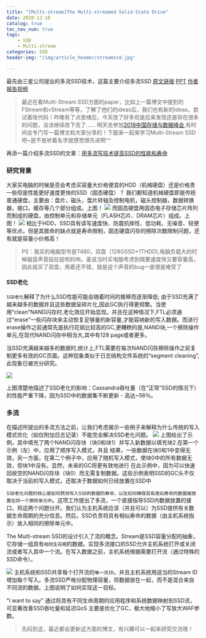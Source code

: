 ```yaml
---
title: "[Multi-stream]The Multi-streamed Solid-State Drive"
date: 2018-12-10
catalog: true
toc_nav_num: true
tags:
	- SSD
	- Multi-stream
categories: SSD
header-img: "/img/article_header/streamssd.jpg"

---
```


最先由三星公司提出的多流SSD技术，这篇主要介绍多流SSD
[原文链接](https://www.usenix.org/system/files/conference/hotstorage14/hotstorage14-paper-kang.pdf)
[PPT](http://www.usenix.org/sites/default/files/conference/protected-files/hotstorage14_slides_kang.pdf)
[作者报告视频](https://2459d6dc103cb5933875-c0245c5c937c5dedcca3f1764ecc9b2f.ssl.cf2.rackcdn.com/hotstorage14/kang.mp4)
<!--more-->

>最近在看Multi-Stream SSD方面的paper，比如上一篇博文中提到的FStream和vStream等等，了解了他们的ideas后，我们也有新的ideas。尝试着改代码！昨晚有了点思绪后，今天改了好多但是后来发现还是存在很多的问题，没法继续改下去了……
>明天去参加[2018中国存储与数据峰会](http://www.datastoragesummit.com/),有时间会专门写一篇博文和大家分享的！下面来一起来学习Multi-Stream SSD吧~是不是听着名字就感觉很先进啊^^

再添一篇介绍多流SSD的文章：[用多流写技术提高SSD的性能和寿命 ](http://www.sohu.com/a/111351776_165716)

### 研究背景
大家买电脑的时候是否会考虑买容量大价格便宜的HDD（机械硬盘）还是价格贵一些但是性能更好速度更快的SSD（固态硬盘）？
我们都知道机械硬盘即是传统普通硬盘，主要由：盘片，磁头，盘片转轴及控制电机，磁头控制器，数据转换器，接口，缓存等几个部分组成。上图！
![](/img/article/多流SSD介绍/5.jpg)
而固态硬盘用固态电子存储芯片阵列而制成的硬盘，由控制单元和存储单元（FLASH芯片、DRAM芯片）组成。上图！
![](/img/article/多流SSD介绍/7.jpg)
相比于HDD，SSD具有读写速度快、防震抗摔性、低功耗、无噪音、轻便等优点，但是其致命的缺点就是寿命限制，固态硬盘闪存的擦除次数限制问题，还有就是容量小价格高！

>PS：我买的电脑型号是T480，双盘（128GSSD+1THDD),电脑负载大的时候磁盘声音兹拉兹啦的响，虽说当时买电脑考虑到既要速度快又要容量高，因此就买了双盘，用着还不错，就是这个声音的bug一直很是难受了

#### SSD老化
`SSD老化`解释了为什么SSD性能可能会随着时间的推移而逐渐降低; 由于SSD充满了越来越多的数据并且这些数据呈碎片化,因此GC执行得更频繁。当使用“clean”NAND闪存时,老化效应开始显现。并且在这种情况下,FTL必须通过“erase”一些闪存块来主动恢复足够量的新容量,才能容纳新的写入数据。而进行erase操作之前通常先是执行花销比较高的GC,更糟糕的是,NAND块,一个擦除操作单元,在现代NAND闪存中相当大,其中有128 page或者更多。

当SSD充满越来越多的数据时,统计上,FTL需要在每次NAND闪存擦除操作之前复制更多有效的GC页面。这种现象类似于日志结构文件系统的“segment cleaning”,此现象已被充分研究。

![](/img/article/多流SSD介绍/1.png)

上图清楚地描述了SSD老化的影响：Cassandra吞吐量（在“正常”SSD的情况下）的性能严重下降，因为SSD中的数据集不断更新 - 高达~56％。

### 多流
在描述所提出的多流方法之前，让我们考虑揭示一些例子来解释为什么传统的写入模式优化（如仅附加日志记录）不能完全解决SSD老化问题。
![](/img/article/多流SSD介绍/2.png)
上图给出了示例，其中填充了两个NAND闪存块（块0和块1）并写入新数据以填充块2.在第一个示例（左）中，应用了顺序写入模式，并且 结果，一些数据在块0和1中变得无效。另一方面，在第二个例子中，应用了随机写入模式，使块0中的所有数据无效，但块1中没有。显然，未来的GC将更有效地进行
在此示例中，因为可以快速回收空的NAND闪存块（块0）而无需复制数据。这些示例表明SSD的GC头不仅取决于当前的写入模式，还取决于数据如何已经放置在SSD中

`SSD老化问题的核心是如何预测写入SSD的数据的寿命，以及如何确保具有类似寿命的数据被放置在同一个擦除单元中`。这项工作提出了多流，一个直接指导SSD内数据放置的接口，将这两个问题分开。我们认为主机系统应该（并且可以）为SSD提供有关数据生命周期的充分信息。然后，SSD负责将具有相似寿命的数据（由主机系统指示）放入相同的擦除单元中。

The Multi-stream SSD的设计引入了流的概念。Stream是SSD容量分配的抽象，它存储一组具有`相同生存期`的数据。实现多流接口的SSD允许主机系统打开或关闭流或者写入其中一个流。在写入数据之前，主机系统根据需要打开流（通过特殊的SSD命令）。

![](/img/article/多流SSD介绍/3.png)
主机系统和SSD共享每个打开流的`唯一流ID`，并且主机系统用适当的Stream ID增加每个写入。多流SSD严格分配物理容量，将数据放在一起，而不是混合来自不同流的数据。上图说明了如何实现这一目标。

"I want to say"
通过将具有不同生命周期的应用程序和系统数据映射到SSD流，可显著改善SSD吞吐量和延迟QoS
主要是优化了GC，极大地缩小了写放大WAF参数。

>先码到这，最近都会更新这方面的博文，有兴趣可以一起来研究交流哦！


